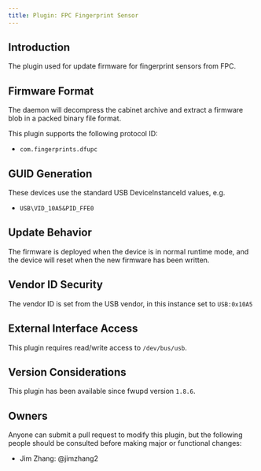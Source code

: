 ```yaml
---
title: Plugin: FPC Fingerprint Sensor
---
```


## Introduction

The plugin used for update firmware for fingerprint sensors from FPC.

## Firmware Format

The daemon will decompress the cabinet archive and extract a firmware blob in
a packed binary file format.

This plugin supports the following protocol ID:

* `com.fingerprints.dfupc`

## GUID Generation

These devices use the standard USB DeviceInstanceId values, e.g.

* `USB\VID_10A5&PID_FFE0`

## Update Behavior

The firmware is deployed when the device is in normal runtime mode, and the
device will reset when the new firmware has been written.

## Vendor ID Security

The vendor ID is set from the USB vendor, in this instance set to `USB:0x10A5`

## External Interface Access

This plugin requires read/write access to `/dev/bus/usb`.

## Version Considerations

This plugin has been available since fwupd version `1.8.6`.

## Owners

Anyone can submit a pull request to modify this plugin, but the following people should be
consulted before making major or functional changes:

* Jim Zhang: @jimzhang2
